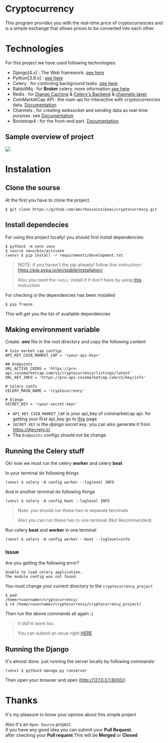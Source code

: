 # Cryptocurrency
This program provides you with the real-time price of cryptocurrencies and is a simple exchange that allows prices to be converted into each other.

# Technologies
For this project we have used following technologies:
- Django[4.x] : The Web framework. [see here](https://www.djangoproject.com/)
- Python[3.9.x] : [see here](https://www.python.org/)
- Celery : for controling background tasks. [see here](https://docs.celeryq.dev/en/stable/)
- RabbitMq : for **Broker** celery. more information [see here](https://docs.celeryq.dev/en/stable/getting-started/backends-and-brokers/rabbitmq.html)
- Redis : for [Django Caching](https://docs.djangoproject.com/en/4.0/topics/cache/#redis) & [Celery's Backend](https://docs.celeryq.dev/en/stable/getting-started/backends-and-brokers/redis.html) & [channels-layer](https://channels.readthedocs.io/en/stable/topics/channel_layers.html)
- CoinMarketCap API : the main api for interactive with cryptocurrencies data.  [Documentation](https://coinmarketcap.com/api/documentation/v1/)
- Channels : for creating websocket and sending data as real-time purpose. see [Documentation](https://channels.readthedocs.io/en/stable/)
- Bootstrap4 : for the front-end part. [Documentation](https://getbootstrap.com/docs/4.0/getting-started/introduction/)

## Sample overview of project
![](https://github.com/amirhosseinzibaei/cryptocurrency/blob/main/docs/project_overview.gif)


# Instalation
## Clone the sourse
At the first you have to clone the project.
```
$ git clone https://github.com/amirhosseinzibaei/cryptocurrency.git
```

## Install dependecies
For using this project locally! you should first install dependencies:

```
$ python3 -m venv venv
$ source venv/bin/activate
(venv) $ pip install -r requirements/development.txt
```
> NOTE: if you haven't the pip already! follow this instruction: https://pip.pypa.io/en/stable/installation/
>
> Also you need the `redis`. install it if don't have by using [this](https://redis.io/docs/getting-started/installation/install-redis-on-linux/) instruction

For checking is the dependencies has been installed
```
$ pip freeze
```
This will get you the list of available dependencies

## Making environment variable
Create **.env** file in the root directory and copy the following content
```
# Coin market cap configs
API_KEY_COIN_MARKET_CAP = '<your-api-key>'

## Endpoints
URL_ACTIVE_COINS = 'https://pro-api.coinmarketcap.com/v1/cryptocurrency/listings/latest'
URL_KEY_INFO = 'https://pro-api.coinmarketcap.com/v1/key/info'

# Celery confs
CELERY_MAIN_NAME = 'cryptocurrency'

# Django
SECRET_KEY = '<your-secret-key>' 
```
- `API_KEY_COIN_MARKET_CAP` is your api_key of coinmarketcap api.
for getting your first api_key go to [this](https://pro.coinmarketcap.com/signup/) page
- `SECRET_KEY` is the *django secret key*. you can also generate it from https://djecrety.ir/
- The `Endpoints` configs should not be change.

## Running the Celery stuff
Ok! now we must run the celery **worker** and celery **beat**

In your terminal do following things
```
(venv) $ celery -A config worker --loglevel INFO
```

And in another terminal do following things
```
(venv) $ celery -A config beat --loglevel INFO
```

> Note. you should run these two in separate terminals
>
> Also you can run these two in one terminal (Not Recommended)

Run celery **beat** and **worker** in one terminal
```
(venv) $ celery -A config worker --beat --loglevel=info
```

### Issue
Are you getting the following error?
```
Unable to load celery application.
The module config was not found.
```

You must change your current directory to the `cryptocurrency_project`
```
$ pwd
/home/<username>/cryptocurrency/
$ cd /home/<username>/cryptocurrency/cryptocurrency_project/
```

Then run the above commands all again :)
> It did'nt work too.
>
> You can submit an issue right [HERE](https://github.com/amirhosseinzibaei/cryptocurrency/issues) 


## Running the Django
It's almost done. just running the server locally by following commands:
```
(venv) $ python3 manage.py runserver
```

Then open your browser and open (http://127.0.0.1:8000/)

# Thanks
It's my pleasure to know your opinion about this simple project

Also it's an `Open Source` project.<br>
if you have any good idea you can submit your **Pull Request**.<br>
after checking your **Pull request** This will be **Merged** or **Closed**